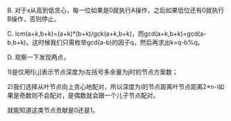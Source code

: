 B. 对于x从高到低贪心，每一位如果是0就执行A操作，之后如果低位还有0就执行B操作，否则停止。

C. lcm(a+k,b+k)=(a+k)*(b+k)/gck(a+k,b+k)，而gcd(a+k,b+k)=gcd(a-b,b+k)。这时候我们只需枚举gcd(a-b)的因子q，然后再求出k=q-b%q。

D. 观察一下发现两点，

   1)是仅用f[i,j]表示节点深度为i左括号多余量为j时的节点方案数；
   
   2)我们选择从叶节点向上贪心地配对，所以深度为i的节点距离叶节点距离2*n-i如果是奇数则不会配对，是偶数就会跟一个儿子节点配对。
   
   就能知道这类节点贡献是0还是1。
